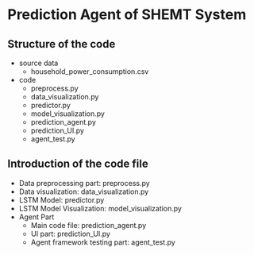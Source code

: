 # Prediction Agent of SHEMT System
## Structure of the code
- source data
  - household_power_consumption.csv
- code
  - preprocess.py
  - data_visualization.py
  - predictor.py
  - model_visualization.py
  - prediction_agent.py
  - prediction_UI.py
  - agent_test.py

## Introduction of the code file
- Data preprocessing part: preprocess.py
- Data visualization: data_visualization.py
- LSTM Model: predictor.py
- LSTM Model Visualization: model_visualization.py
- Agent Part
  - Main code file: prediction_agent.py
  - UI part: prediction_UI.py
  - Agent framework testing part: agent_test.py